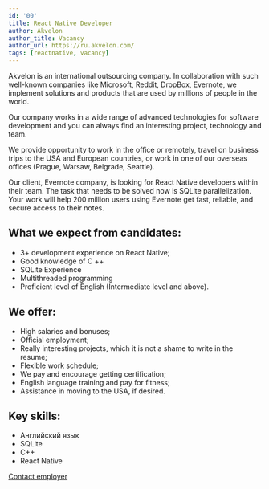 ```yaml
---
id: '00'
title: React Native Developer 
author: Akvelon
author_title: Vacancy 
author_url: https://ru.akvelon.com/ 
tags: [reactnative, vacancy]
---
```

Akvelon is an international outsourcing company. In collaboration with such well-known companies like Microsoft, Reddit, DropBox, Evernote, we implement solutions and products that are used by millions of people in the world.

Our company works in a wide range of advanced technologies for software development and you can always find an interesting project, technology and team.

We provide opportunity to work in the office or remotely, travel on business trips to the USA and European countries, or work in one of our overseas offices (Prague, Warsaw, Belgrade, Seattle).

 Our client, Evernote company, is looking for React Native developers within their team. The task that needs to be solved now is SQLite parallelization. Your work will help 200 million users using Evernote get fast, reliable, and secure access to their notes.

## What we expect from candidates:

- 3+ development experience on React Native;
- Good knowledge of C ++
- SQLite Experience
- Multithreaded programming
- Proficient level of English  (Intermediate level and above).

## We offer:

- High salaries and bonuses;
- Official employment;
- Really interesting projects, which it is not a shame to write in the resume;
- Flexible work schedule;
- We pay and encourage getting certification;
- English language training and pay for fitness;
- Assistance in moving to the USA, if desired.

## Key skills:
- Английский язык
- SQLite
- C++
- React Native

[Contact employer](https://ivanovo.hh.ru/vacancy/36746877)
